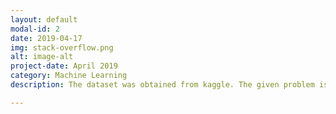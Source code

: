 ```yaml
---
layout: default
modal-id: 2
date: 2019-04-17
img: stack-overflow.png
alt: image-alt
project-date: April 2019
category: Machine Learning
description: The dataset was obtained from kaggle. The given problem is multi-label classification problem. The dataset contains features such as Id, Title, Body and Tags. Data preprocessing and cleaning was done to remove html tags and hyperlinks. Micro-Averaged F1-Score was used as performance metric as mentioned on Kaggle. All the code and IPYNB notebooks can be available at <a href="https://github.com/Raman-Raje/Stack-Overflow-Tag-Prediction">here</a>

---
```

